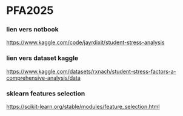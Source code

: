 # PFA2025
### lien vers notbook
https://www.kaggle.com/code/jayrdixit/student-stress-analysis

### lien vers dataset kaggle
https://www.kaggle.com/datasets/rxnach/student-stress-factors-a-comprehensive-analysis/data

### sklearn features selection
https://scikit-learn.org/stable/modules/feature_selection.html
